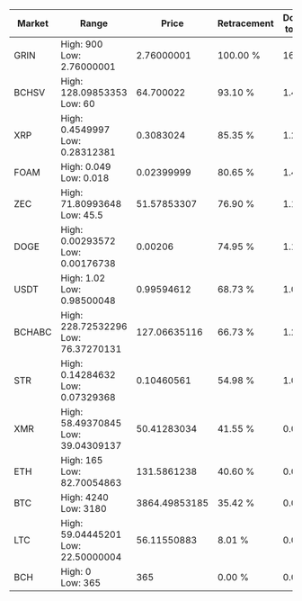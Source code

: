 | Market | Range | Price| Retracement | Doubles to 50% |
| --- | --- | --- | --- | --- |
| GRIN | High: 900<br />Low: 2.76000001 | 2.76000001 | 100.00 % | 163.54 |
| BCHSV | High: 128.09853353<br />Low: 60 | 64.700022 | 93.10 % | 1.45 |
| XRP | High: 0.4549997<br />Low: 0.28312381 | 0.3083024 | 85.35 % | 1.20 |
| FOAM | High: 0.049<br />Low: 0.018 | 0.02399999 | 80.65 % | 1.40 |
| ZEC | High: 71.80993648<br />Low: 45.5 | 51.57853307 | 76.90 % | 1.14 |
| DOGE | High: 0.00293572<br />Low: 0.00176738 | 0.00206 | 74.95 % | 1.14 |
| USDT | High: 1.02<br />Low: 0.98500048 | 0.99594612 | 68.73 % | 1.01 |
| BCHABC | High: 228.72532296<br />Low: 76.37270131 | 127.06635116 | 66.73 % | 1.20 |
| STR | High: 0.14284632<br />Low: 0.07329368 | 0.10460561 | 54.98 % | 1.03 |
| XMR | High: 58.49370845<br />Low: 39.04309137 | 50.41283034 | 41.55 % | 0.00 |
| ETH | High: 165<br />Low: 82.70054863 | 131.5861238 | 40.60 % | 0.00 |
| BTC | High: 4240<br />Low: 3180 | 3864.49853185 | 35.42 % | 0.00 |
| LTC | High: 59.04445201<br />Low: 22.50000004 | 56.11550883 | 8.01 % | 0.00 |
| BCH | High: 0<br />Low: 365 | 365 | 0.00 % | 0.00 |
